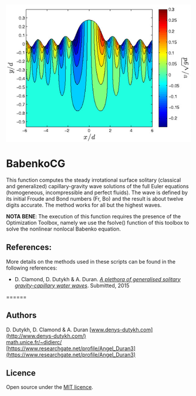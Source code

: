 ![Solitary wave](pics/Vvelocity.jpg)

# BabenkoCG

This function computes the steady irrotational surface solitary (classical and generalized) capillary-gravity wave solutions of the full Euler equations (homogeneous, incompressible and perfect fluids). The wave is defined by its initial Froude and Bond numbers (Fr, Bo) and the result is about twelve digits accurate. The method works for all but the highest waves.

**NOTA BENE**: The execution of this function requires the presence of the Optimization Toolbox, namely we use the fsolve() function of this toolbox to solve the nonlinear nonlocal Babenko equation.

## References:

More details on the methods used in these scripts can be found in the following references:

* D. Clamond, D. Dutykh & A. Duran. *[A plethora of generalised solitary gravity-capillary water waves](https://hal.archives-ouvertes.fr/hal-01081798/)*. Submitted, 2015

======

## Authors

D. Dutykh, D. Clamond & A. Duran
[www.denys-dutykh.com](http://www.denys-dutykh.com/)  
[math.unice.fr/~didierc/](http://math.unice.fr/~didierc/)
[https://www.researchgate.net/profile/Angel_Duran3](https://www.researchgate.net/profile/Angel_Duran3)

## Licence

Open source under the [MIT licence](http://opensource.org/licenses/MIT).